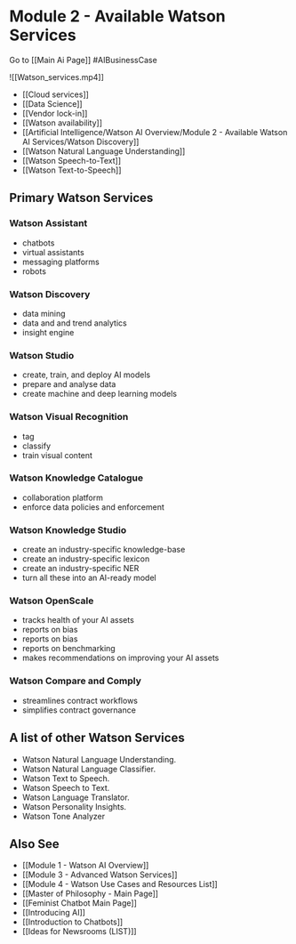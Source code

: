 # Module 2 - Available Watson Services

Go to [[Main Ai Page]] #AIBusinessCase 

![[Watson_services.mp4]]

- [[Cloud services]]
- [[Data Science]]
- [[Vendor lock-in]]
- [[Watson availability]]
- [[Artificial Intelligence/Watson AI Overview/Module 2 - Available Watson AI Services/Watson Discovery]]
- [[Watson Natural Language Understanding]]
- [[Watson Speech-to-Text]]
- [[Watson Text-to-Speech]]


## Primary Watson Services

### Watson Assistant
- chatbots
- virtual assistants
- messaging platforms
- robots

### Watson Discovery

- data mining
- data and and trend analytics
- insight engine

### Watson Studio

- create, train, and deploy AI models
- prepare and analyse data
- create machine and deep learning models

### Watson Visual Recognition

- tag
- classify
- train visual content

### Watson Knowledge Catalogue

- collaboration platform
- enforce data policies and enforcement

### Watson Knowledge Studio

- create an industry-specific knowledge-base
- create an industry-specific lexicon
- create an industry-specific NER
- turn all these into an AI-ready model

### Watson OpenScale

- tracks health of your AI assets
- reports on bias
- reports on bias
- reports on benchmarking
- makes recommendations on improving your AI assets

### Watson Compare and Comply

- streamlines contract workflows
- simplifies contract governance

## A list of other Watson Services

- Watson Natural Language Understanding.
- Watson Natural Language Classifier.
- Watson Text to Speech.
- Watson Speech to Text.
- Watson Language Translator.
- Watson Personality Insights.
- Watson Tone Analyzer

## Also See
- [[Module 1 - Watson AI Overview]]
- [[Module 3 - Advanced Watson Services]]
- [[Module 4 - Watson Use Cases and Resources List]]
- [[Master of Philosophy - Main Page]]
- [[Feminist Chatbot Main Page]]
- [[Introducing AI]]
- [[Introduction to Chatbots]]
- [[Ideas for Newsrooms (LIST)]]